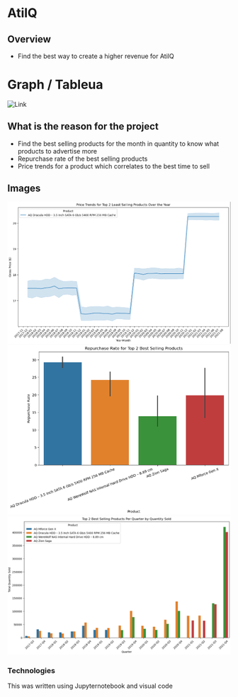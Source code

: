# AtilQ

## Overview
- Find the best way to create a higher revenue for AtilQ

# Graph / Tableua
![Link](https://public.tableau.com/app/profile/jenner.valdez.jacinto/viz/FinalProject_17208106928160/Dashboard1)

## What is the reason for the project
- Find the best selling products for the month in quantity to know what products to advertise more
- Repurchase rate of the best selling products
- Price trends for a product which correlates to the best time to sell

## Images
![Image](Datasets/img/Price_Trends_for_Top_Least_Selling_Product.PNG)
![Image](Datasets/img/Repurchase_Rate_or_Top_4_Best_Selling_Products.PNG)
![Image](Datasets/img/Top_2_Best_Selling_Products_Per_Quarter_Per_Quantity.PNG)

### Technologies
This was written using Jupyternotebook and visual code
